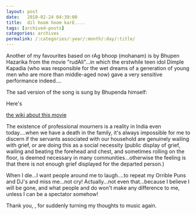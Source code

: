 ```yaml
---
layout: post
date:	2010-02-24 04:39:00
title:  dil hoom hoom karE....
tags: [archived-posts]
categories: archives
permalink: /:categories/:year/:month/:day/:title/
---
```

Another of my favourites based on rAg bhoop (mohanam) is by Bhupen Hazarika from the movie "rudAli"...in which the erstwhile teen idol Dimple Kapadia (who was responsible for the wet dreams of a generation of young men who are more than middle-aged now) gave a very sensitive performance indeed....

<lj-embed id="220"/>


The sad version of the song is sung by Bhupenda himself:


<lj-embed id="221"/>


Here's 

<a href="http://en.wikipedia.org/wiki/Rudaali">the wiki about this movie </a>

The existence of professional mourners is a reality in India even today....when we have a death in the family, it's always impossible for me to discern if the servants associated with our household are genuinely wailing with grief, or are doing this as a social necessity (public display of grief, wailing and beating the forehead and chest, and sometimes rolling on the floor, is deemed necessary in many communities...otherwise the  feeling is that there is not enough grief displayed for the departed person.)

When I die...I want people around me to laugh....to repeat my Orrible Puns and DJ's and miss me...not cry! Actually...not even that...because I believe I will be gone, and what people and do won't make any difference to me, unless I can be a spectator somehow!

Thank you, <lj user="kruthi">, for suddenly turning my thoughts to music again.
